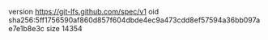version https://git-lfs.github.com/spec/v1
oid sha256:5ff1756590af860d857f604dbde4ec9a473cdd8ef57594a36bb097ae7e1b8e3c
size 14354
